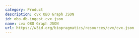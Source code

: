 ```yaml
---
category: Product
description: cvx OBO Graph JSON
id: obo-db-ingest.cvx.json
name: cvx OBO Graph JSON
url: https://w3id.org/biopragmatics/resources/cvx/cvx.json
---
```

